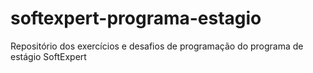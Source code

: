 # softexpert-programa-estagio
Repositório dos exercícios e desafios de programação do programa de estágio SoftExpert
